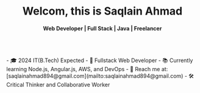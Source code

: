 <div align="center">
<h1 align="center">Welcom, this is Saqlain Ahmad</h1>
<h4 align="center">Web Developer | Full Stack | Java | Freelancer</h4>
</div>
<br/>
<br/>
<p>
  - 🎓 2024 IT(B.Tech) Expected
  - 💼 Fullstack Web Developer
  - 📚 Currently learning Node.js, Angular.js, AWS, and DevOps
  - 📧 Reach me at: [saqlainahmad894@gmail.com](mailto:saqlainahmad894@gmail.com)
  - 🛠️ Critical Thinker and Collaborative Worker
</p>
<br>
